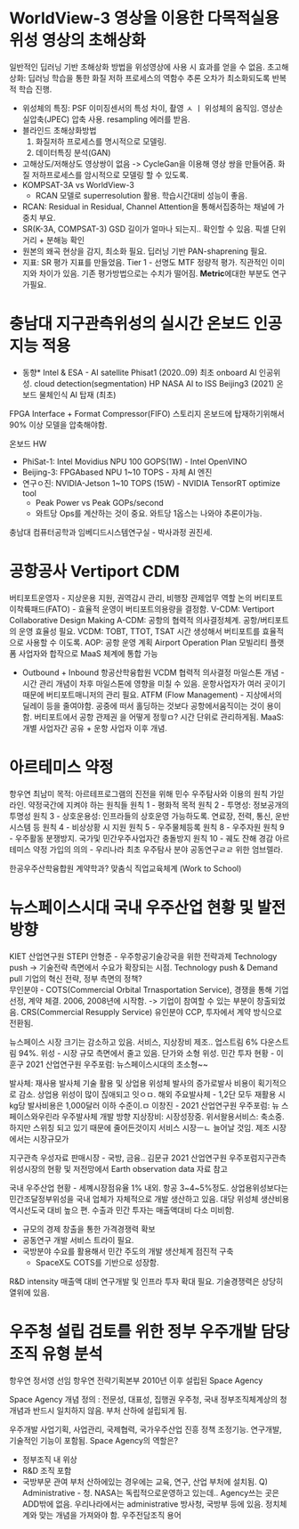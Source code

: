 # WorldView-3 영상을 이용한 다목적실용위성 영상의 초해상화 
일반적인 딥러닝 기반 초해상화 방법을 위성영상에 사용 시 효과를 얻을 수 없음. 
초고해상화: 딥러닝 학습을 통한 화질 저하 프로세스의 역함수 추론
오차가 최소화되도록 반복적 학습 진행. 
* 위성체의 특징: PSF 이미징센서의 특성 차이, 촬영 ㅅ ㅣ 위성체의 움직임. 영상손실압축(JPEC) 압축 사용. resampling 에러를 받음. 
* 블라인드 초해상화방법
	1) 화질저하 프로세스를 명시적으로 모델링. 
	2) 데이터특징 분석(GAN)
* 고해상도/저해상도 영상쌍이 없음 -> CycleGan을 이용해 영상 쌍을 만들어줌. 화질 저하프로세스를 암시적으로 모델링 할 수 있도록. 
* KOMPSAT-3A vs WorldView-3
	* RCAN 모델로 superresolution 활용. 학습시간대비 성능이 좋음. 
* RCAN: Residual in Residual, Channel Attention을 통해서집중하는 채널에 가중치 부요. 
* SR(K-3A, COMPSAT-3) GSD 길이가 얼마나 되는지.. 확인할 수 있음. 픽셀 단위 거리 + 분해능 확인 
* 원본의 왜곡 현상을 감지, 최소화 필요. 딥러닝 기반 PAN-shaprening 필요. 
* 지표: SR 평가 지표를 만들었음. Tier 1 - 선명도 MTF 정량적 평가. 직관적인 이미지와 차이가 있음. 기존 평가방법으로는 수치가 떨어짐. **Metric**에대한 부분도 연구가필요. 

# 충남대 지구관측위성의 실시간 온보드 인공지능 적용
* 동향*
Intel & ESA - AI satellite Phisat1 (2020..09) 최초 onboard AI 인공위성. cloud detection(segmentation)
HP NASA AI to ISS
Beijing3 (2021) 온보드 물체인식 AI 탑재 (최초)

FPGA Interface + Format Compressor(FIFO) 스토리지
온보드에 탑재하기위해서 90% 이상 모델을 압축해야함. 

온보드 HW
* PhiSat-1: Intel Movidius NPU 100 GOPS(1W) - Intel OpenVINO
* Beijing-3: FPGAbased NPU 1~10 TOPS - 자체 AI 엔진
* 연구ㅇ진: NVIDIA-Jetson 1~10 TOPS (15W) - NVIDIA TensorRT optimize tool
	* Peak Power vs Peak GOPs/second
	* 와트당 Ops를 계산하는 것이 중요. 와트당 1옵스는 나와야 추론이가능. 

충남대 컴퓨터공학과 임베디드시스템연구실 - 박사과정 권진세. 

# 공항공사 Vertiport CDM 
버티포트운영자 - 지상운용 지원, 권역감시 관리, 비행장 관제업무 역할 논의 
버티포트이착륙패드(FATO) - 효율적 운영이 버티포트의용량을 결정함. 
V-CDM: Vertiport Collaborative Design Making 
A-CDM: 공항의 협력적 의사결정체계. 
공항/버티포트의 운영 효율성 필요. 
VCDM: TOBT, TTOT, TSAT 시간 생성해서 버티포트를 효율적으로 사용할 수 이도록. 
AOP: 공항 운영 계획 Airport Operation Plan 
모빌리티 플랫폼 사업자와 합작으로 MaaS 체계에 통합 가능
* Outbound + Inbound
항공산학융합원
VCDM 협력적 의사결정 
마일스톤 개념 - 시간 관리 개념이 차후 마일스톤에 영향을 미칠 수 있음. 
운항사업자가 여러 곳이기 때문에 버티포트매니저의 관리 필요. 
ATFM (Flow Management) - 지상에서의 딜레이 등을 줄여야함. 공중에 떠서 홀딩하는 것보다 공항에서움직이는 것이 용이함. 
버티포트에서 공항 관제권 을 어떻게 정읳ㅁ? 시간 단위로 관리하게됨.
MaaS: 개별 사업자간 공유 + 운항 사업자 이후 개념. 


# 아르테미스 약정 
항우연 최남미 
목적: 아르테프로그램의 진전을 위해 민수 우주탐사와 이용의 원칙 가읻라인. 
약정국간에 지켜야 하는 원칙들 
원칙 1 - 평화적 목적
원칙 2 - 투명성: 정보공개의 투명성
원칙 3 - 상호운용성: 인프라들의 상호운영 가능하도록. 연료장, 전력, 통신, 운반 시스템 등 
원칙 4 - 비상상황 시 지원
원칙 5 - 우주물체등록
원칙 8 - 우주자원
원칙 9 - 우주활동 분쟁방지. 국가및 민간우주사업자간 충돌방지
원칙 10 - 궤도 잔해 경감
아르테미스 약정 가입의 의의 - 우리나라 최초 우주탐사 분야 공동연구ㄹㄹ 위한 엄브렐라. 

한공우주산학융합원
계약학과? 
맞춤식 직업교육체계 (Work to School)

# 뉴스페이스시대 국내 우주산업 현황 및 발전 방향 
KIET 산업연구원
STEPI 안형준 - 우주항공기술강국을 위한 전략과제 
Technology push -> 기술전략 측면에서 수요가 확장되는 시점. Technology push & Demand pull 
기업의 혁신 전략, 정부 측면의 정책?  
무인분야 - COTS(Commercial Orbital Trnasportation Service), 
경쟁을 통해 기업 선정, 계약 체결. 2006, 2008년에 시작함. -> 기업이 참여할 수 있는 부분이 창출되었음. 
CRS(Commercial Resupply Service) 
유인분야 CCP, 
투자에서 계약 방식으로 전환됨. 

뉴스페이스 시장 크기는 감소하고 있음. 
서비스, 지상장비 제조.. 업스트림 6% 다운스트림 94%. 
위성 - 시장 규모 측면에서 줄고 있음. 단가와 소형 위성. 
민간 투자 현황 - 이훈구 2021 산업연구원 우주포럼: 뉴스페이스시대의 초소형~~

발사체: 재사용 발사체 기술 활용 및 상업용 위성체 발사의 증가로발사 비용이 획기적으로 감소. 
상업용 위성이 많이 짆애되고 잇ㅇㅁ.
해외 주요발사체 - 1,2단 모두 재활용 시 kg당 발사비용은 1,000달러 이하 수준이.ㅁ
이창진 - 2021 산업연구원 우주포럼: 뉴 스페이스와우린라 우주발사체 개발 방향
지상장비: 시장성장중. 
위서왈용서비스: 축소중. 하지만 스위칭 되고 있기 때문에 줄어든것이지 서비스 시장ㅡㄴ 늘어날 것임. 제조 시장에서는 시장규모가 

지구관측 우성자료 판매시장 - 국방, 금융.. 
김문규 2021 산업연구원 우주포럼지구관측 위성시장의 현황 및 저전망에서 Earth observation data 자료 참고

국내 우주산업 현황 - 세꼐시장점유율 1% 내외. 항공 3~4~5%정도. 
상업용위성보다는 민간조달정부위성을 국내 업체가 자체적으로 개발 생산하고 있음. 
대당 위성체 생산비용 역시선도국 대비 높으 편. 
수출과 민간 투자는 매출액대비 다소 미비함.
* 규모의 경제 창출을 통한 가격경쟁력 확보 
* 공동연구 개발 서비스 트라이 필요. 
* 국방분야 수요를 활용해서 민간 주도의 개발 생산체계 점진적 구축 
	* SpaceX도 COTS를 기반으로 성장함. 

R&D intensity 매출액 대비 연구개발 및 인프라 투자 확대 필요. 
기술경쟁력은 상당히 열위에 있음. 

# 우주청 설립 검토를 위한 정부 우주개발 담당조직 유형 분석 
항우연 정서영 선임
항우연 전략기획본부 
2010년 이후 설립된 Space Agency 

Space Agency 개념 정의 : 전문성, 대표성, 집행권 
우주청, 국내 정부조직체계상의 청 개념과 반드시 일치하지 않음. 
부처 산하에 설립되게 됨. 

우주개발 사업기획, 사업관리, 국제협력, 국가우주산업 진흥
정책 조정기능. 연구개발, 기술적인 기능이 포함됨. 
Space Agency의 역할은?
* 정부조직 내 위상
* R&D 조직 포함
* 국방부문 관여 
부처 산하에있는 경우에는 교육, 연구, 산업 부처에 설치됨. 
Q) Administrative - 청. NASA는 독립적으로운영하고 있는데.. Agency쓰는 곳은 ADD밖에 없음. 우리나라에서는 administrative 방사청, 국방부 등에 있음. 정치체계와 맞는 개념을 가져와야 함.
우주전담조직 용어 